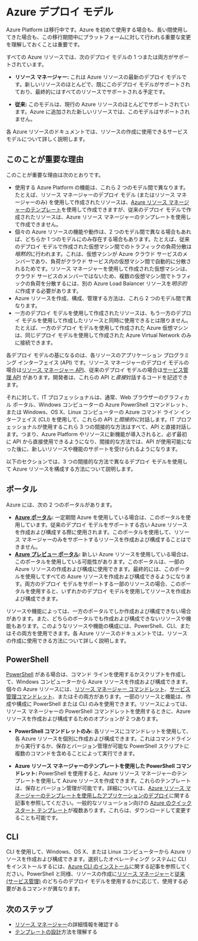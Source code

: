 <properties
   pageTitle="リソース マネージャーとサービス管理の (クラシック) デプロイ モード | Microsoft Azure"
   description="リソース マネージャーと従来のデプロイ モデルの違いについて説明します。"
   services="virtual-network"
   documentationCenter=""
   authors="telmosampaio"
   manager="carmonm"
   editor=""
   tags="azure-resource-manager,azure-service-management"/>

<tags
   ms.service="virtual-network"
   ms.devlang="na"
   ms.topic="article"
   ms.tgt_pltfrm="na"
   ms.workload="infrastructure-services"
   ms.date="02/11/2016"
   ms.author="telmos"/>

# Azure デプロイ モデル

Azure Platform は移行中です。Azure を初めて使用する場合も、長い間使用してきた場合も、この移行期間中にプラットフォームに対して行われる重要な変更を理解しておくことは重要です。

すべての Azure リソースでは、次のデプロイ モデルの 1 つまたは両方がサポートされています。

- **リソース マネージャー:** これは Azure リソースの最新のデプロイ モデルです。新しいリソースのほとんどで、既にこのデプロイ モデルがサポートされており、最終的にはすべてのリソースでサポートされる予定です。
 
- **従来:** このモデルは、現行の Azure リソースのほとんどでサポートされています。Azure に追加された新しいリソースでは、このモデルはサポートされません。

各 Azure リソースのドキュメントでは、リソースの作成に使用できるサービス モデルについて詳しく説明します。

## このことが重要な理由 

このことが重要な理由は次のとおりです。

- 使用する Azure Platform の機能は、これら 2 つのモデル間で異なります。たとえば、リソース マネージャーのデプロイ モデル (またはリソース マネージャーのみ) を使用して作成されたリソースは、[Azure リソース マネージャーのテンプレート](resource-group-overview.md#template-deployment)を使用して作成できますが、従来のデプロイ モデルで作成されたリソースは、Azure リソース マネージャーのテンプレートを使用して作成できません。
- 個々の Azure リソースの機能や動作は、2 つのモデル間で異なる場合もあれば、どちらか 1 つのモデルにのみ存在する場合もあります。たとえば、従来のデプロイ モデルで作成された仮想マシン間でのトラフィックの負荷分散は*暗黙的*に行われます。これは、仮想マシンが Azure クラウド サービスのメンバーであり、負荷がクラウド サービス内の仮想マシン間で自動的に分散されるためです。リソース マネージャーを使用して作成された仮想マシンは、クラウド サービスのメンバーではないため、複数の仮想マシン間でトラフィックの負荷を分散するには、別の Azure Load Balancer リソースを*明示的に*作成する必要があります。
- Azure リソースを作成、構成、管理する方法は、これら 2 つのモデル間で異なります。
- 一方のデプロイ モデルを使用して作成されたリソースは、もう一方のデプロイ モデルを使用して作成したリソースと同時に使用できるとは限りません。たとえば、一方のデプロイ モデルを使用して作成された Azure 仮想マシンは、同じデプロイ モデルを使用して作成された Azure Virtual Network のみに接続できます。

各デプロイ モデルの基になるのは、各リソースのアプリケーション プログラミング インターフェイス (API) です。リソース マネージャーのデプロイ モデルの場合は[リソース マネージャー API](https://msdn.microsoft.com/library/azure/dn948464.aspx)、従来のデプロイ モデルの場合は[サービス管理 API](https://msdn.microsoft.com/library/azure/ee460799.aspx) があります。開発者は、これらの API と*直接*対話するコードを記述できます。

それに対して、IT プロフェッショナルは、通常、Web ブラウザーのグラフィカル ポータル、Windows コンピューターの Azure PowerShell コマンドレット、または Windows、OS X、Linux コンピューターの Azure コマンド ライン インターフェイス (CLI) を使用して、これらの API と*間接的に*対話します。IT プロフェッショナルが使用するこれら 3 つの間接的な方法はすべて、API と直接対話します。つまり、Azure Platform やリソースに新機能が導入されると、必ず最初に API から直接使用できるようになり、間接的な方法では、API が使用可能になった後に、新しいリソースや機能のサポートを受けられるようになります。

以下のセクションでは、3 つの間接的な方法で異なるデプロイ モデルを使用して Azure リソースを構成する方法について説明します。

## ポータル
Azure には、次の 2 つのポータルがあります。

- **[Azure ポータル](https://manage.windowsazure.com):** 一定期間 Azure を使用している場合は、このポータルを使用しています。従来のデプロイ モデルをサポートする古い Azure リソースを作成および構成する際に使用されます。このポータルを使用して、リソース マネージャーのみをサポートするリソースを作成および構成することはできません。
- **[Azure プレビュー ポータル](https://azure.microsoft.com/overview/preview-portal/):** 新しい Azure リソースを使用している場合は、このポータルを使用している可能性があります。このポータルは、一部の Azure リソースの作成および構成に使用できます。最終的には、このポータルを使用してすべての Azure リソースを作成および構成できるようになります。両方のデプロイ モデルをサポートする一部のリソースの場合、このポータルを使用すると、いずれかのデプロイ モデルを使用してリソースを作成および構成できます。

リソースや機能によっては、一方のポータルでしか作成および構成できない場合があります。また、どちらのポータルでも作成および構成できないリソースや機能もあります。このようなリソースや機能の構成には、PowerShell、CLI、またはその両方を使用できます。各 Azure リソースのドキュメントでは、リソースの作成に使用できる方法について詳しく説明します。

## PowerShell
[PowerShell](powershell-install-configure.md) がある場合は、コマンド ラインを使用するかスクリプトを作成して、Windows コンピューターから Azure リソースを作成および構成できます。個々の Azure リソースには、[リソース マネージャー コマンドレット](https://msdn.microsoft.com/library/azure/mt125356.aspx)、[サービス管理コマンドレット](https://msdn.microsoft.com/library/azure/dn708504.aspx)、またはその両方があります。一部のリソースと機能は、作成や構成に PowerShell または CLI のみを使用できます。リソースによっては、リソース マネージャーの PowerShell コマンドレットを使用するときに、Azure リソースを作成および構成するためのオプションが 2 つあります。

- **PowerShell コマンドレットのみ:** 各リソースにコマンドレットを使用して、各 Azure リソースを個別に作成および構成できます。これはコマンドラインから実行するか、保存とバージョン管理が可能な PowerShell スクリプトに複数のコマンドを含めることによって実行できます。

- **Azure リソース マネージャーのテンプレートを使用した PowerShell コマンドレット:** PowerShell を使用すると、Azure リソース マネージャーのテンプレートを使用して Azure リソースを作成できます。これらのテンプレートは、保存とバージョン管理が可能です。詳細については、[Azure リソース マネージャーのテンプレートを使用したアプリケーションのデプロイ](resource-group-template-deploy.md)に関する記事を参照してください。一般的なソリューション向けの [Azure のクイック スタート テンプレート](https://azure.microsoft.com/documentation/templates/)が複数あります。これらは、ダウンロードして変更することも可能です。

## CLI
CLI を使用して、Windows、OS X、または Linux コンピューターから Azure リソースを作成および構成できます。選択したオペレーティング システムに CLI をインストールするには、[Azure CLI のインストール](xplat-cli-install.md)に関する記事を参照してください。PowerShell と同様、リソースの作成に[リソース マネージャー](xplat-cli-azure-resource-manager.md)と[従来 (サービス管理)](./virtual-machines/virtual-machines-linux-classic-manage-visual-studio.md) のどちらのデプロイ モデルを使用するかに応じて、使用する必要があるコマンドが異なります。

## 次のステップ

- [リソース マネージャー](resource-group-overview.md)の詳細情報を確認する
- [テンプレートの設計](best-practices-resource-manager-design-templates.md)方法を理解する

<!---HONumber=AcomDC_0810_2016-->
